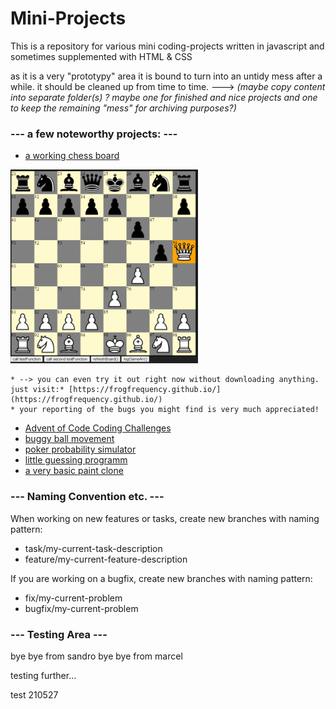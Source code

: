 # Mini-Projects

This is a repository for various mini coding-projects written in javascript and sometimes supplemented with HTML & CSS

as it is a very "prototypy" area it is bound to turn into an untidy mess after a while. 
it should be cleaned up from time to time.
---> *(maybe copy content into separate folder(s) ? maybe one for finished and nice projects and one to keep the remaining "mess" for archiving purposes?)*



### --- a few noteworthy projects: ---

- [a working chess board](simulators/chess/chess_v1_redesign)



<img src="images/ScreenshotChess.PNG" width="300">


    * --> you can even try it out right now without downloading anything. just visit:* [https://frogfrequency.github.io/](https://frogfrequency.github.io/)
    * your reporting of the bugs you might find is very much appreciated!
- [Advent of Code Coding Challenges](adventofcode)
- [buggy ball movement](simulators/sim_1)
- [poker probability simulator](JS-only-projects/Poker/poker-master-build)
- [little guessing programm](pixelEstimator_V2)
- [a very basic paint clone](drawing-programms/Paint_V1)




### --- Naming Convention etc. --- 

When working on new features or tasks, create new branches with naming pattern:

- task/my-current-task-description
- feature/my-current-feature-description

If you are working on a bugfix, create new branches with naming pattern:

- fix/my-current-problem
- bugfix/my-current-problem




### --- Testing Area --- 

bye bye from sandro
bye bye from marcel

testing further...


test 210527